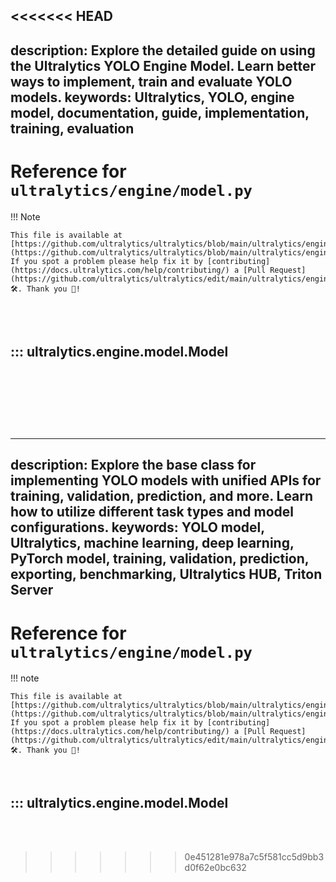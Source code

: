 <<<<<<< HEAD
---
description: Explore the detailed guide on using the Ultralytics YOLO Engine Model. Learn better ways to implement, train and evaluate YOLO models.
keywords: Ultralytics, YOLO, engine model, documentation, guide, implementation, training, evaluation
---

# Reference for `ultralytics/engine/model.py`

!!! Note

    This file is available at [https://github.com/ultralytics/ultralytics/blob/main/ultralytics/engine/model.py](https://github.com/ultralytics/ultralytics/blob/main/ultralytics/engine/model.py). If you spot a problem please help fix it by [contributing](https://docs.ultralytics.com/help/contributing/) a [Pull Request](https://github.com/ultralytics/ultralytics/edit/main/ultralytics/engine/model.py) 🛠️. Thank you 🙏!

<br><br>

## ::: ultralytics.engine.model.Model

<br><br>
=======
---
description: Explore the base class for implementing YOLO models with unified APIs for training, validation, prediction, and more. Learn how to utilize different task types and model configurations.
keywords: YOLO model, Ultralytics, machine learning, deep learning, PyTorch model, training, validation, prediction, exporting, benchmarking, Ultralytics HUB, Triton Server
---

# Reference for `ultralytics/engine/model.py`

!!! note

    This file is available at [https://github.com/ultralytics/ultralytics/blob/main/ultralytics/engine/model.py](https://github.com/ultralytics/ultralytics/blob/main/ultralytics/engine/model.py). If you spot a problem please help fix it by [contributing](https://docs.ultralytics.com/help/contributing/) a [Pull Request](https://github.com/ultralytics/ultralytics/edit/main/ultralytics/engine/model.py) 🛠️. Thank you 🙏!

<br>

## ::: ultralytics.engine.model.Model

<br><br>
>>>>>>> 0e451281e978a7c5f581cc5d9bb3d0f62e0bc632
